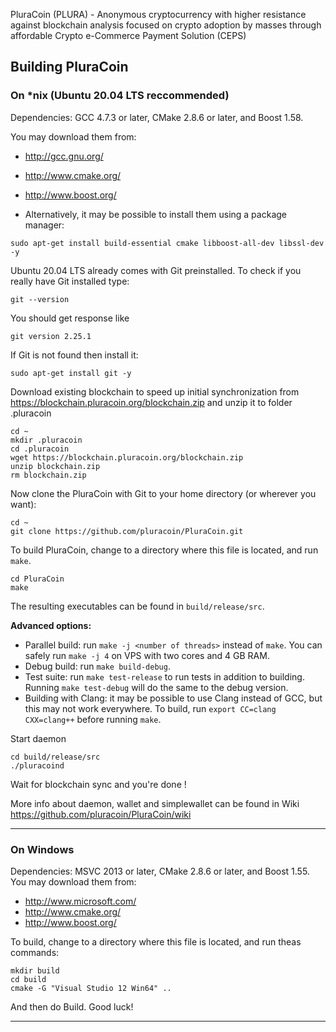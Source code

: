 PluraCoin (PLURA) - Anonymous cryptocurrency with higher resistance against  blockchain analysis focused on crypto adoption by masses through affordable Crypto e-Commerce Payment Solution (CEPS)

## Building PluraCoin 

### On *nix (Ubuntu 20.04 LTS reccommended)

Dependencies: GCC 4.7.3 or later, CMake 2.8.6 or later, and Boost 1.58.

You may download them from:

* http://gcc.gnu.org/
* http://www.cmake.org/
* http://www.boost.org/

* Alternatively, it may be possible to install them using a package manager:

````
sudo apt-get install build-essential cmake libboost-all-dev libssl-dev -y
````

Ubuntu 20.04 LTS already comes with Git preinstalled. To check if you really have Git installed type:

````
git --version
````

You should get response like 

````
git version 2.25.1
````

If Git is not found then install it:

````
sudo apt-get install git -y
````

Download existing blockchain to speed up initial synchronization from 
https://blockchain.pluracoin.org/blockchain.zip
and unzip it to folder .pluracoin
````
cd ~
mkdir .pluracoin
cd .pluracoin
wget https://blockchain.pluracoin.org/blockchain.zip
unzip blockchain.zip
rm blockchain.zip

````

Now clone the PluraCoin with Git to your home directory (or wherever you want):

````
cd ~
git clone https://github.com/pluracoin/PluraCoin.git
````

To build PluraCoin, change to a directory where this file is located, and run `make`.

````
cd PluraCoin
make
````

The resulting executables can be found in `build/release/src`.

**Advanced options:**

* Parallel build: run `make -j <number of threads>` instead of `make`. You can safely run `make -j 4` on VPS with two cores and 4 GB RAM.
* Debug build: run `make build-debug`.
* Test suite: run `make test-release` to run tests in addition to building. Running `make test-debug` will do the same to the debug version.
* Building with Clang: it may be possible to use Clang instead of GCC, but this may not work everywhere. To build, run `export CC=clang CXX=clang++` before running `make`.


Start daemon 

````
cd build/release/src
./pluracoind
````

Wait for blockchain sync and you're done !

More info about daemon, wallet and simplewallet can be found in Wiki https://github.com/pluracoin/PluraCoin/wiki

---

### On Windows
Dependencies: MSVC 2013 or later, CMake 2.8.6 or later, and Boost 1.55. You may download them from:

* http://www.microsoft.com/
* http://www.cmake.org/
* http://www.boost.org/

To build, change to a directory where this file is located, and run theas commands: 
```
mkdir build
cd build
cmake -G "Visual Studio 12 Win64" ..
```

And then do Build.
Good luck!

---
